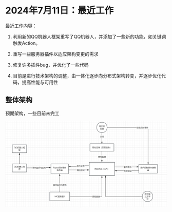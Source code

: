 
# 2024年7月11日：最近工作

最近工作内容：

1. 利用新的QQ机器人框架重写了QQ机器人，并添加了一些新的功能，如关键词触发Action。

2. 重写一些服务器插件以适应架构变更的需求

3. 修复许多插件bug，并优化了一些代码

4. 目前是进行技术架构的调整，由一体化逐步向分布式架构转变，并逐步优化代码，提高性能与可用性

## 整体架构

预期架构，一些目前未完工

![纸片架构图](./20240711.webp)
